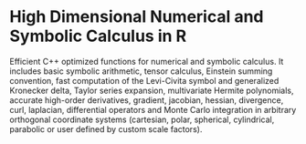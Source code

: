# High Dimensional Numerical and Symbolic Calculus in R
Efficient C++ optimized functions for numerical and symbolic calculus. 
It includes basic symbolic arithmetic, tensor calculus, Einstein summing convention, fast computation of the Levi-Civita symbol and generalized Kronecker delta, Taylor series expansion, multivariate Hermite polynomials, accurate high-order derivatives, gradient, jacobian, hessian, divergence, curl, laplacian, differential operators and Monte Carlo integration in arbitrary orthogonal coordinate systems (cartesian, polar, spherical, cylindrical, parabolic or user defined by custom scale factors).
